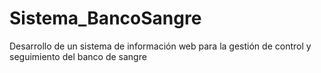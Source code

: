 # Sistema_BancoSangre
Desarrollo de un sistema de información web para la gestión de control y seguimiento del banco de sangre
